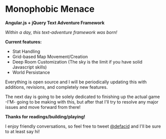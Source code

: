# Monophobic Menace
**Angular.js + jQuery Text Adventure Framework**

*Within a day, this text-adventure framework was born!*

**Current features:**
  * Stat Handling
  * Grid-based Map Movement/Creation
  * Deep Room Customization (The sky is the limit if you have solid Javascript skills)
  * World Persistance 

Everything is open source and I will be periodically updating this with additions, revisions, and completely new features.

The next day is going to be solely dedicated to finishing up the actual game -I'M- going to be making with this, but after that I'll try to resolve any major issues and move forward from there!

**Thanks for readings/building/playing!**

I enjoy friendly conversations, so feel free to tweet [@defacid](http://twitter.com/defacid) and I'll be sure to at least say hi!
